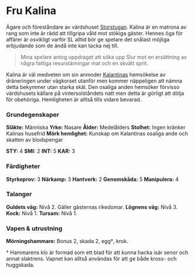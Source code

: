 <title>Fru Kalina - Gravsådd</title>

# Fru Kalina

Ägare och föreståndare av värdshuset [Storstugan](storstugan.html). Kalina är en matrona av rang som inte är rädd att tillgripa våld mot stökiga gäster. Hennes öga för affärer är osvikligt varför SL alltid bör ge spelare det snålast möjliga erbjudande som de ändå inte kan tacka nej till.

> Mina spelare antog uppdraget att söka upp Slur mot en ersättning av några fattiga resurstärningar mat och en skvätt sprit.

Kalina är väl medveten om sin anmoder [Kalantinas](kalantina.html) hemsökelse av dräneringen under vägkorset utanför men kommer näppeligen att nämna detta bekymmer utan starka skäl. Den osaliga anden hemsöker förvisso värdshusets källare på vintersolståndets natt men detta är görligt att dölja för obehöriga. Hemligheten är alltså tills vidare bevarad.

### Grundegenskaper

**Släkte:** Människa
**Yrke:** Nasare
**Ålder:** Medelålders
**Stolhet:** Ingen kränker Kalinas husefrid
**Mörk hemlighet:** Kunskap om Kalantinas osaliga ande och skatten av blodspengar

**STY:** 4
**SMI:** 2
**INT:** 5
**KAR:** 3

### Färdigheter
**Styrkeprov:** 3
**Närkamp:** 3
**Hantverk:** 2
**Genomskåda:** 5
**Manipulera:** 4

### Talanger
**Guldets väg:** Nivå 2. Gäller gästernas rikedomar.
**Lögnens väg:** Nivå 3.
**Kock:** Nivå 1.
**Tursam:** Nivå 1.

### Vapen & utrustning
**Mörningshammare:** Bonus 2, skada 2, egg†, krok.

† Hammarens klo är formad som ett blad för att kunna hacka isär senor och annat slaktrens. Vapnet kan alltså användas för att ge både kross- och huggskada.

